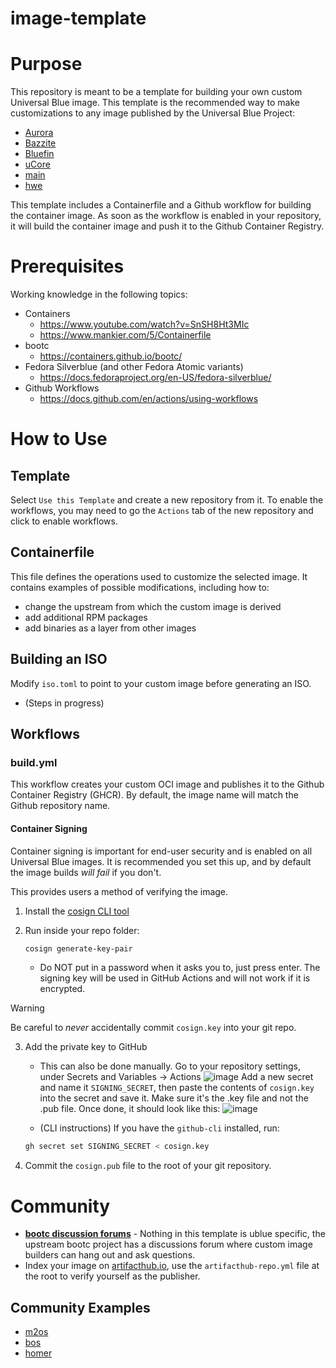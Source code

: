 # image-template

# Purpose

This repository is meant to be a template for building your own custom Universal Blue image. This template is the recommended way to make customizations to any image published by the Universal Blue Project:

-   [Aurora](https://getaurora.dev/)
-   [Bazzite](https://bazzite.gg/)
-   [Bluefin](https://projectbluefin.io/)
-   [uCore](https://projectucore.io/)
-   [main](https://github.com/ublue-os/main/)
-   [hwe](https://github.com/ublue-os/hwe/)

This template includes a Containerfile and a Github workflow for building the container image. As soon as the workflow is enabled in your repository, it will build the container image and push it to the Github Container Registry.

# Prerequisites

Working knowledge in the following topics:

-   Containers
    -   https://www.youtube.com/watch?v=SnSH8Ht3MIc
    -   https://www.mankier.com/5/Containerfile
-   bootc
    -   https://containers.github.io/bootc/
-   Fedora Silverblue (and other Fedora Atomic variants)
    -   https://docs.fedoraproject.org/en-US/fedora-silverblue/
-   Github Workflows
    -   https://docs.github.com/en/actions/using-workflows

# How to Use

## Template

Select `Use this Template` and create a new repository from it. To enable the workflows, you may need to go the `Actions` tab of the new repository and click to enable workflows.

## Containerfile

This file defines the operations used to customize the selected image. It contains examples of possible modifications, including how to:

-   change the upstream from which the custom image is derived
-   add additional RPM packages
-   add binaries as a layer from other images

## Building an ISO

Modify `iso.toml` to point to your custom image before generating an ISO.

-   (Steps in progress)

## Workflows

### build.yml

This workflow creates your custom OCI image and publishes it to the Github Container Registry (GHCR). By default, the image name will match the Github repository name.

#### Container Signing

Container signing is important for end-user security and is enabled on all Universal Blue images. It is recommended you set this up, and by default the image builds _will fail_ if you don't.

This provides users a method of verifying the image.

1. Install the [cosign CLI tool](https://edu.chainguard.dev/open-source/sigstore/cosign/how-to-install-cosign/#installing-cosign-with-the-cosign-binary)

2. Run inside your repo folder:

    ```bash
    cosign generate-key-pair
    ```

    - Do NOT put in a password when it asks you to, just press enter. The signing key will be used in GitHub Actions and will not work if it is encrypted.

> [!WARNING]
> Be careful to _never_ accidentally commit `cosign.key` into your git repo.

3. Add the private key to GitHub

    - This can also be done manually. Go to your repository settings, under Secrets and Variables -> Actions
      ![image](https://user-images.githubusercontent.com/1264109/216735595-0ecf1b66-b9ee-439e-87d7-c8cc43c2110a.png)
      Add a new secret and name it `SIGNING_SECRET`, then paste the contents of `cosign.key` into the secret and save it. Make sure it's the .key file and not the .pub file. Once done, it should look like this:
      ![image](https://user-images.githubusercontent.com/1264109/216735690-2d19271f-cee2-45ac-a039-23e6a4c16b34.png)

    - (CLI instructions) If you have the `github-cli` installed, run:

    ```bash
    gh secret set SIGNING_SECRET < cosign.key
    ```

4. Commit the `cosign.pub` file to the root of your git repository.

# Community

-   [**bootc discussion forums**](https://github.com/containers/bootc/discussions) - Nothing in this template is ublue specific, the upstream bootc project has a discussions forum where custom image builders can hang out and ask questions.
-   Index your image on [artifacthub.io](https://artifacthub.io), use the `artifacthub-repo.yml` file at the root to verify yourself as the publisher.

## Community Examples

-   [m2os](https://github.com/m2giles/m2os)
-   [bos](https://github.com/bsherman/bos)
-   [homer](https://github.com/bketelsen/homer/)
